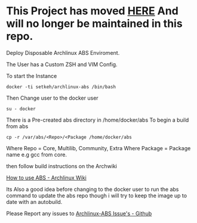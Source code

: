 # This Project has moved [HERE][3] And will no longer be maintained in this repo.


Deploy Disposable Archlinux ABS Enviroment.

The User has a Custom ZSH and VIM Config.

To start the Instance

```
docker -ti setkeh/archlinux-abs /bin/bash
```

Then Change user to the docker user

```
su - docker
```

There is a Pre-created abs directory in /home/docker/abs
To begin a build from abs

```
cp -r /var/abs/<Repo>/<Package /home/docker/abs
```

Where Repo = Core, Multilib, Community, Extra
Where Package = Package name e.g gcc from core.

then follow build instructions on the Archwiki

[How to use ABS - Archlinux Wiki][1]

Its Also a good idea before changing to the docker user to run the abs command to update the abs repo though i will try to keep the image up to date with an autobuild.

Please Report any issues to [Archlinux-ABS Issue's - Github][2]


  [1]: https://wiki.archlinux.org/index.php/Arch_Build_System#How_to_use_ABS
  [2]: https://github.com/setkeh/Archlinux-Abs-Docker/issues
  [3]: https://github.com/setkeh/containers/
